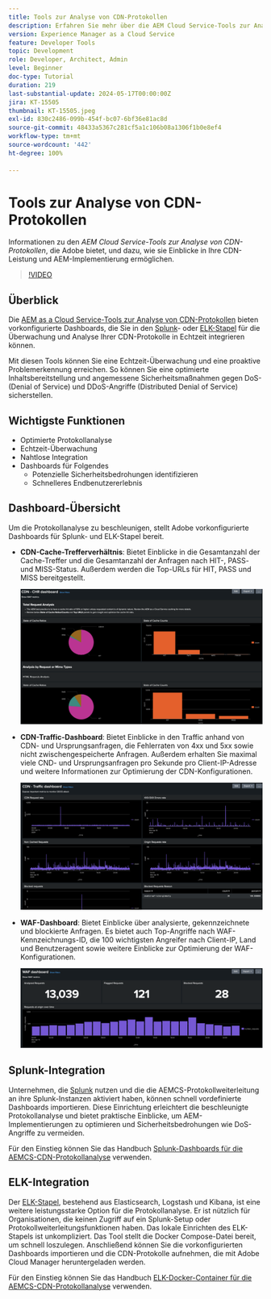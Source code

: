 ```yaml
---
title: Tools zur Analyse von CDN-Protokollen
description: Erfahren Sie mehr über die AEM Cloud Service-Tools zur Analyse von CDN-Protokollen, die Adobe bereitstellt, und darüber, wie sie Einblicke in Ihre CDN-Leistung und die AEM-Implementierung ermöglichen.
version: Experience Manager as a Cloud Service
feature: Developer Tools
topic: Development
role: Developer, Architect, Admin
level: Beginner
doc-type: Tutorial
duration: 219
last-substantial-update: 2024-05-17T00:00:00Z
jira: KT-15505
thumbnail: KT-15505.jpeg
exl-id: 830c2486-099b-454f-bc07-6bf36e81ac8d
source-git-commit: 48433a5367c281cf5a1c106b08a1306f1b0e8ef4
workflow-type: tm+mt
source-wordcount: '442'
ht-degree: 100%

---
```


# Tools zur Analyse von CDN-Protokollen

Informationen zu den _AEM Cloud Service-Tools zur Analyse von CDN-Protokollen_, die Adobe bietet, und dazu, wie sie Einblicke in Ihre CDN-Leistung und AEM-Implementierung ermöglichen.
 
>[!VIDEO](https://video.tv.adobe.com/v/3429177?quality=12&learn=on)

## Überblick

Die [AEM as a Cloud Service-Tools zur Analyse von CDN-Protokollen](https://github.com/adobe/AEMCS-CDN-Log-Analysis-Tooling) bieten vorkonfigurierte Dashboards, die Sie in den [Splunk](https://www.splunk.com/en_us/products/observability-cloud.html)- oder [ELK-Stapel](https://www.elastic.co/elastic-stack) für die Überwachung und Analyse Ihrer CDN-Protokolle in Echtzeit integrieren können.

Mit diesen Tools können Sie eine Echtzeit-Überwachung und eine proaktive Problemerkennung erreichen. So können Sie eine optimierte Inhaltsbereitstellung und angemessene Sicherheitsmaßnahmen gegen DoS- (Denial of Service) und DDoS-Angriffe (Distributed Denial of Service) sicherstellen.

## Wichtigste Funktionen

- Optimierte Protokollanalyse
- Echtzeit-Überwachung
- Nahtlose Integration
- Dashboards für Folgendes
   - Potenzielle Sicherheitsbedrohungen identifizieren
   - Schnelleres Endbenutzererlebnis

## Dashboard-Übersicht

Um die Protokollanalyse zu beschleunigen, stellt Adobe vorkonfigurierte Dashboards für Splunk- und ELK-Stapel bereit.

- **CDN-Cache-Trefferverhältnis**: Bietet Einblicke in die Gesamtanzahl der Cache-Treffer und die Gesamtanzahl der Anfragen nach HIT-, PASS- und MISS-Status. Außerdem werden die Top-URLs für HIT, PASS und MISS bereitgestellt.

  ![CDN-Cache-Trefferverhältnis](assets/CHR-dashboard.png)

- **CDN-Traffic-Dashboard**: Bietet Einblicke in den Traffic anhand von CDN- und Ursprungsanfragen, die Fehlerraten von 4xx und 5xx sowie nicht zwischengespeicherte Anfragen. Außerdem erhalten Sie maximal viele CND- und Ursprungsanfragen pro Sekunde pro Client-IP-Adresse und weitere Informationen zur Optimierung der CDN-Konfigurationen.

  ![CDN-Traffic-Dashboard](assets/Traffic-dashboard.png)

- **WAF-Dashboard**: Bietet Einblicke über analysierte, gekennzeichnete und blockierte Anfragen. Es bietet auch Top-Angriffe nach WAF-Kennzeichnungs-ID, die 100 wichtigsten Angreifer nach Client-IP, Land und Benutzeragent sowie weitere Einblicke zur Optimierung der WAF-Konfigurationen.

  ![WAF-Dashboard](assets/WAF-Dashboard.png)

## Splunk-Integration

Unternehmen, die [Splunk](https://www.splunk.com/en_us/products/observability-cloud.html) nutzen und die die AEMCS-Protokollweiterleitung an ihre Splunk-Instanzen aktiviert haben, können schnell vordefinierte Dashboards importieren. Diese Einrichtung erleichtert die beschleunigte Protokollanalyse und bietet praktische Einblicke, um AEM-Implementierungen zu optimieren und Sicherheitsbedrohungen wie DoS-Angriffe zu vermeiden.

Für den Einstieg können Sie das Handbuch [Splunk-Dashboards für die AEMCS-CDN-Protokollanalyse](https://github.com/adobe/AEMCS-CDN-Log-Analysis-Tooling/blob/main/Splunk/README.md#splunk-dashboards-for-aemcs-cdn-log-analysis) verwenden.


## ELK-Integration

Der [ELK-Stapel](https://www.elastic.co/elastic-stack), bestehend aus Elasticsearch, Logstash und Kibana, ist eine weitere leistungsstarke Option für die Protokollanalyse. Er ist nützlich für Organisationen, die keinen Zugriff auf ein Splunk-Setup oder Protokollweiterleitungsfunktionen haben. Das lokale Einrichten des ELK-Stapels ist unkompliziert. Das Tool stellt die Docker Compose-Datei bereit, um schnell loszulegen. Anschließend können Sie die vorkonfigurierten Dashboards importieren und die CDN-Protokolle aufnehmen, die mit Adobe Cloud Manager heruntergeladen werden.

Für den Einstieg können Sie das Handbuch [ELK-Docker-Container für die AEMCS-CDN-Protokollanalyse](https://github.com/adobe/AEMCS-CDN-Log-Analysis-Tooling/blob/main/ELK/README.md#elk-docker-container-for-aemcs-cdn-log-analysis) verwenden.
